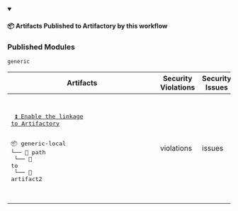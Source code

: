 


<details open>

<summary> <h4> 📦 Artifacts Published to Artifactory by this workflow </h4></summary><p></p>



### Published Modules



`generic`



|  Artifacts |  Security Violations | Security Issues |
|------------|---------------------|------------------|
 |<pre><br><p> <a href="https://myplatform.com/">⏫ Enable the linkage to Artifactory</a> </p><br>📦 generic-local<br>└── 📁 path<br>    └── 📁 to<br>        └── 📄 artifact2<br><br>&nbsp;&nbsp;&nbsp;&nbsp;&nbsp;&nbsp;&nbsp;&nbsp;&nbsp;&nbsp;&nbsp;&nbsp;&nbsp;&nbsp;&nbsp;&nbsp;&nbsp;&nbsp;&nbsp;&nbsp;&nbsp;&nbsp;&nbsp;&nbsp;&nbsp;&nbsp;&nbsp;&nbsp;&nbsp;&nbsp;&nbsp;&nbsp;&nbsp;&nbsp;&nbsp;&nbsp;&nbsp;&nbsp;&nbsp;&nbsp;&nbsp;</pre> | violations | issues |


</details>


